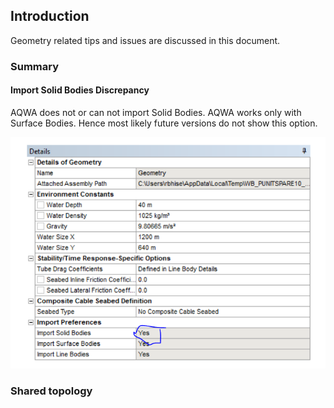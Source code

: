 ## Introduction

Geometry related tips and issues are discussed in this document.

### Summary

#### Import Solid Bodies Discrepancy

AQWA does not or can not import Solid Bodies. AQWA works only with Surface Bodies. Hence most likely future versions do not show this option.

![Import bodies discrepancy](import_bodies.png)

### Shared topology